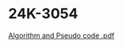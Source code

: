 # 24K-3054
[Algorithm and Pseudo code .pdf](https://github.com/user-attachments/files/16833120/Algorithm.and.Pseudo.code.pdf) 
